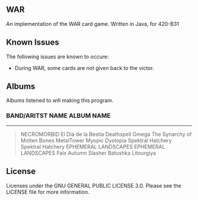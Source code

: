 ## WAR
An implementation of the WAR card game. Written in Java, for 420-B31

## Known Issues
The following issues are known to occure:
* During WAR, some cards are not given back to the victor.

## Albums
Albums listened to will making this program.
### BAND/ARITST NAME             ALBUM NAME
---
> NECROMORBID                   El Dia de la Bestia
> Deathspell Omega              The Synarchy of Molten Bones
> MetalTower                    Myopic Dystopia
> Spektral Hatchery             Spektral Hatchery
> EPHEMERAL LANDSCAPES          EPHEMERAL LANDSCAPES
> Falx                          Autumn Slasher
> Batushka                      Litourgiya

## License
Licenses under the GNU GENERAL PUBLIC LICENSE 3.0. Please see the LICENSE file for more information.

